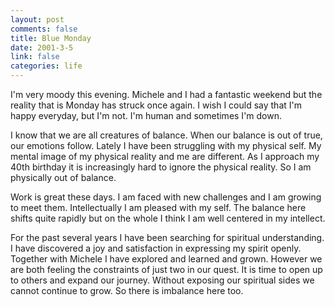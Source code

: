 ```yaml
--- 
layout: post
comments: false
title: Blue Monday
date: 2001-3-5
link: false
categories: life
---
```

I'm very moody this evening. Michele and I had a fantastic weekend but the reality that is Monday has struck once again. I wish I could say that I'm happy everyday, but I'm not. I'm human and sometimes I'm down.

I know that we are all creatures of balance. When our balance is out of true, our emotions follow. Lately I have been struggling with my physical self. My mental image of my physical reality and me are different. As I approach my 40th birthday it is increasingly hard to ignore the physical reality. So I am physically out of balance.

Work is great these days. I am faced with new challenges and I am growing to meet them. Intellectually I am pleased with my self. The balance here shifts quite rapidly but on the whole I think I am well centered in my intellect.

For the past several years I have been searching for spiritual understanding. I have discovered a joy and satisfaction in expressing my spirit openly. Together with Michele I have explored and learned and grown. However we are both feeling the constraints of just two in our quest. It is time to open up to others and expand our journey. Without exposing our spiritual sides we cannot continue to grow. So there is imbalance here too.
